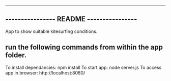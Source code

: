 ----------------------------------------
---------------- README ----------------
----------------------------------------

App to show suitable kitesurfing conditions.

run the following commands from within the app folder.
----------------------------------------
To install dependancies:
	npm install
To start app:
	node server.js
To access app in browser:
	http://localhost:8080/